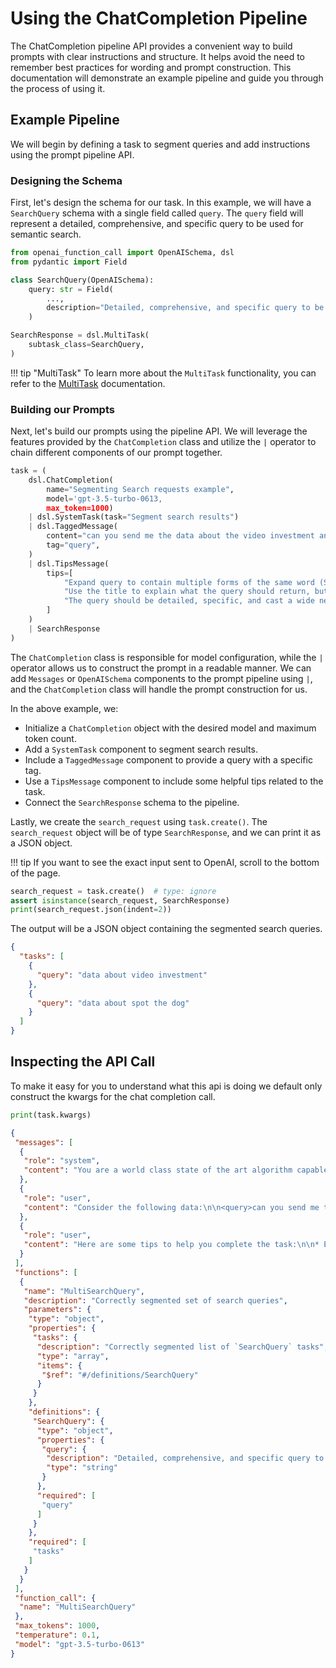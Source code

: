 # Using the ChatCompletion Pipeline

The ChatCompletion pipeline API provides a convenient way to build prompts with clear instructions and structure. It helps avoid the need to remember best practices for wording and prompt construction. This documentation will demonstrate an example pipeline and guide you through the process of using it.

## Example Pipeline

We will begin by defining a task to segment queries and add instructions using the prompt pipeline API.

### Designing the Schema

First, let's design the schema for our task. In this example, we will have a `SearchQuery` schema with a single field called `query`. The `query` field will represent a detailed, comprehensive, and specific query to be used for semantic search.

```python
from openai_function_call import OpenAISchema, dsl
from pydantic import Field

class SearchQuery(OpenAISchema):
    query: str = Field(
        ...,
        description="Detailed, comprehensive, and specific query to be used for semantic search",
    )

SearchResponse = dsl.MultiTask(
    subtask_class=SearchQuery,
)
```

!!! tip "MultiTask"
    To learn more about the `MultiTask` functionality, you can refer to the [MultiTask](multitask.md) documentation.

### Building our Prompts

Next, let's build our prompts using the pipeline API. We will leverage the features provided by the `ChatCompletion` class and utilize the `|` operator to chain different components of our prompt together.

```python
task = (
    dsl.ChatCompletion(
        name="Segmenting Search requests example",
        model='gpt-3.5-turbo-0613,
        max_token=1000)
    | dsl.SystemTask(task="Segment search results")
    | dsl.TaggedMessage(
        content="can you send me the data about the video investment and the one about spot the dog?",
        tag="query",
    )
    | dsl.TipsMessage(
        tips=[
            "Expand query to contain multiple forms of the same word (SSO -> Single Sign On)",
            "Use the title to explain what the query should return, but use the query to complete the search",
            "The query should be detailed, specific, and cast a wide net when possible",
        ]
    )
    | SearchResponse
)
```

The `ChatCompletion` class is responsible for model configuration, while the `|` operator allows us to construct the prompt in a readable manner. We can add `Messages` or `OpenAISchema` components to the prompt pipeline using `|`, and the `ChatCompletion` class will handle the prompt construction for us.

In the above example, we:

- Initialize a `ChatCompletion` object with the desired model and maximum token count.
- Add a `SystemTask` component to segment search results.
- Include a `TaggedMessage` component to provide a query with a specific tag.
- Use a `TipsMessage` component to include some helpful tips related to the task.
- Connect the `SearchResponse` schema to the pipeline.

Lastly, we create the `search_request` using `task.create()`. The `search_request` object will be of type `SearchResponse`, and we can print it as a JSON object.

!!! tip
    If you want to see the exact input sent to OpenAI, scroll to the bottom of the page.

```python
search_request = task.create()  # type: ignore
assert isinstance(search_request, SearchResponse)
print(search_request.json(indent=2))
```

The output will be a JSON object containing the segmented search queries.

```json
{
  "tasks": [
    {
      "query": "data about video investment"
    },
    {
      "query": "data about spot the dog"
    }
  ]
}
```

## Inspecting the API Call

To make it easy for you to understand what this api is doing we default only construct the kwargs for the chat completion call.

```python
print(task.kwargs)
```

```json
{
 "messages": [
  {
   "role": "system",
   "content": "You are a world class state of the art algorithm capable of correctly completing the following task: `Segment search results`."
  },
  {
   "role": "user",
   "content": "Consider the following data:\n\n<query>can you send me the data about the video investment and the one about spot the dog?</query>"
  },
  {
   "role": "user",
   "content": "Here are some tips to help you complete the task:\n\n* Expand query to contain multiple forms of the same word (SSO -> Single Sign On)\n* Use the title to explain what the query should return, but use the query to complete the search\n* The query should be detailed, specific, and cast a wide net when possible"
  }
 ],
 "functions": [
  {
   "name": "MultiSearchQuery",
   "description": "Correctly segmented set of search queries",
   "parameters": {
    "type": "object",
    "properties": {
     "tasks": {
      "description": "Correctly segmented list of `SearchQuery` tasks",
      "type": "array",
      "items": {
       "$ref": "#/definitions/SearchQuery"
      }
     }
    },
    "definitions": {
     "SearchQuery": {
      "type": "object",
      "properties": {
       "query": {
        "description": "Detailed, comprehensive, and specific query to be used for semantic search",
        "type": "string"
       }
      },
      "required": [
       "query"
      ]
     }
    },
    "required": [
     "tasks"
    ]
   }
  }
 ],
 "function_call": {
  "name": "MultiSearchQuery"
 },
 "max_tokens": 1000,
 "temperature": 0.1,
 "model": "gpt-3.5-turbo-0613"
}
```
